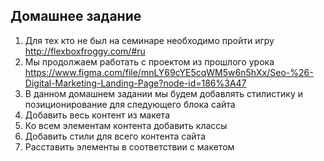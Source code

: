 ## Домашнее задание

1. Для тех кто не был на семинаре необходимо пройти игру http://flexboxfroggy.com/#ru
2. Мы продолжаем работать с проектом из прошлого урока https://www.figma.com/file/mnLY69cYE5cqWM5w6n5hXx/Seo-%26-Digital-Marketing-Landing-Page?node-id=186%3A47
3. В данном домашнем задании мы будем добавлять стилистику и позиционирование для следующего блока сайта
4. Добавить весь контент из макета
5. Ко всем элементам контента добавить классы
6. Добавить стили для всего контента сайта
7. Расставить элементы в соответствии с макетом
